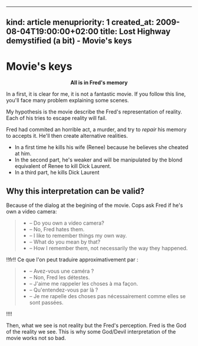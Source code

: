 -----
kind: article
menupriority: 1
created_at: 2009-08-04T19:00:00+02:00
title: Lost Highway demystified (a bit) - Movie's keys
-----

# Movie's keys

<div class="encadre" style="text-align: center">
        <strong>
            All is in Fred's memory
        </strong>
</div>



In a first, it is clear for me, it is not a fantastic movie. If you follow this line, you'll face many problem explaining some scenes.




My hypothesis is the movie describe the Fred's representation of reality.
Each of his tries to escape reality will fail.




Fred had commited an horrible act, a murder, and try to *repair* his memory to accepts it. He'll then create alternative realities.


  - In a first time he kills his wife (Renee) because he believes she cheated at him.
  - In the second part, he's weaker and will be manipulated by the blond equivalent of Renee to kill Dick Laurent.
  - In a third part, he kills Dick Laurent

## Why this interpretation can be valid?



Because of the dialog at the begining of the movie. Cops ask Fred if he's own a video camera:


> - &ndash; Do you own a video camera?
> - &ndash; No, Fred hates them.
> - &ndash; I like to remember things my own way.
> - &ndash; What do you mean by that?
> - &ndash; How I remember them, not necessarily the way they happened.

!!fr!!
Ce que l'on peut traduire approximativement par :

> - &ndash; Avez-vous une caméra ?
> - &ndash; Non, Fred les détestes.
> - &ndash; J'aime me rappeler les choses à ma façon.
> - &ndash; Qu'entendez-vous par là ?
> - &ndash; Je me rapelle des choses pas nécessairement comme elles se sont passées.

!!!!



Then, what we see is not reality but the Fred's perception. Fred is the God of the reality we see. This is why some God/Devil interpretation of the movie works not so bad.


